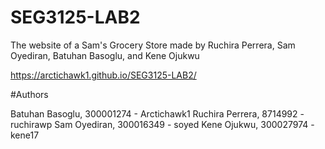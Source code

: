 # SEG3125-LAB2

The website of a Sam's Grocery Store made by Ruchira Perrera, Sam Oyediran, Batuhan Basoglu, and Kene Ojukwu

https://arctichawk1.github.io/SEG3125-LAB2/

#Authors

Batuhan Basoglu, 300001274 - Arctichawk1
Ruchira Perrera, 8714992 - ruchirawp
Sam Oyediran, 300016349 - soyed
Kene Ojukwu, 300027974 - kene17
